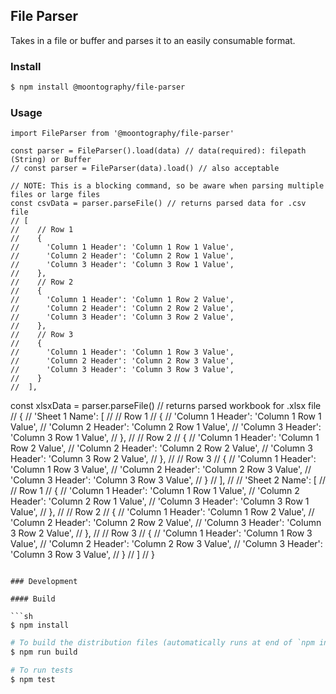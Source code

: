 ## File Parser

Takes in a file or buffer and parses it to an easily consumable format.

### Install

```sh
$ npm install @moontography/file-parser
```

### Usage

```
import FileParser from '@moontography/file-parser'

const parser = FileParser().load(data) // data(required): filepath (String) or Buffer
// const parser = FileParser(data).load() // also acceptable

// NOTE: This is a blocking command, so be aware when parsing multiple files or large files
const csvData = parser.parseFile() // returns parsed data for .csv file
// [
//    // Row 1
//    {
//      'Column 1 Header': 'Column 1 Row 1 Value',
//      'Column 2 Header': 'Column 2 Row 1 Value',
//      'Column 3 Header': 'Column 3 Row 1 Value',
//    },
//    // Row 2
//    {
//      'Column 1 Header': 'Column 1 Row 2 Value',
//      'Column 2 Header': 'Column 2 Row 2 Value',
//      'Column 3 Header': 'Column 3 Row 2 Value',
//    },
//    // Row 3
//    {
//      'Column 1 Header': 'Column 1 Row 3 Value',
//      'Column 2 Header': 'Column 2 Row 3 Value',
//      'Column 3 Header': 'Column 3 Row 3 Value',
//    }
//  ],
```

const xlsxData = parser.parseFile() // returns parsed workbook for .xlsx file
// {
//  'Sheet 1 Name': [
//    // Row 1
//    {
//      'Column 1 Header': 'Column 1 Row 1 Value',
//      'Column 2 Header': 'Column 2 Row 1 Value',
//      'Column 3 Header': 'Column 3 Row 1 Value',
//    },
//    // Row 2
//    {
//      'Column 1 Header': 'Column 1 Row 2 Value',
//      'Column 2 Header': 'Column 2 Row 2 Value',
//      'Column 3 Header': 'Column 3 Row 2 Value',
//    },
//    // Row 3
//    {
//      'Column 1 Header': 'Column 1 Row 3 Value',
//      'Column 2 Header': 'Column 2 Row 3 Value',
//      'Column 3 Header': 'Column 3 Row 3 Value',
//    }
//  ],
//
//  'Sheet 2 Name': [
//    // Row 1
//    {
//      'Column 1 Header': 'Column 1 Row 1 Value',
//      'Column 2 Header': 'Column 2 Row 1 Value',
//      'Column 3 Header': 'Column 3 Row 1 Value',
//    },
//    // Row 2
//    {
//      'Column 1 Header': 'Column 1 Row 2 Value',
//      'Column 2 Header': 'Column 2 Row 2 Value',
//      'Column 3 Header': 'Column 3 Row 2 Value',
//    },
//    // Row 3
//    {
//      'Column 1 Header': 'Column 1 Row 3 Value',
//      'Column 2 Header': 'Column 2 Row 3 Value',
//      'Column 3 Header': 'Column 3 Row 3 Value',
//    }
//  ]
// }
```

### Development

#### Build

```sh
$ npm install
```

```sh
# To build the distribution files (automatically runs at end of `npm install`)
$ npm run build
```

```sh
# To run tests
$ npm test
```
